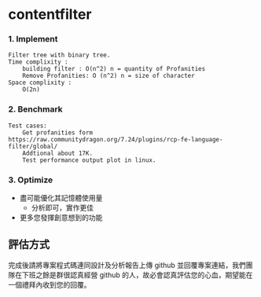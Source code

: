 # contentfilter
### 1. Implement
    Filter tree with binary tree.
    Time complixity :
        building filter : O(n^2) n = quantity of Profanities
        Remove Profanities: O (n^2) n = size of character
    Space complixity :
        O(2n) 
### 2. Benchmark
    Test cases:
        Get profanities form https://raw.communitydragon.org/7.24/plugins/rcp-fe-language-filter/global/
        Addtional about 17K.
        Test performance output plot in linux.
        
### 3. Optimize 
* 盡可能優化其記憶體使用量
    * 分析即可，實作更佳
* 更多您發揮創意想到的功能

## 評估方式

完成後請將專案程式碼連同設計及分析報告上傳 github 並回覆專案連結，我們團隊在下班之餘是群很認真經營 github 的人，故必會認真評估您的心血，期望能在一個禮拜內收到您的回覆。

